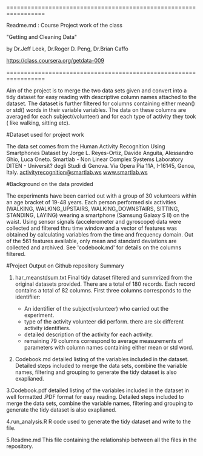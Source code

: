 =================================================================

Readme.md : Course Project work of the class

"Getting and Cleaning Data" 

by Dr.Jeff Leek, Dr.Roger D. Peng,  Dr.Brian Caffo

https://class.coursera.org/getdata-009

=================================================================


Aim of the project is to merge the two data sets given and convert into a tidy dataset for easy reading with descriptive column names attached to the dataset. The dataset is further filtered for columns containing either mean() or std() words in their variable variables. The data on these columns are averaged for each subject(volunteer) and for each type of activity they took ( like walking, sitting etc).

#Dataset used for project work

The data set comes from the Human Activity Recognition Using Smartphones Dataset by Jorge L. Reyes-Ortiz, Davide Anguita, Alessandro Ghio, Luca Oneto.
Smartlab - Non Linear Complex Systems Laboratory
DITEN - Universit? degli Studi di Genova.
Via Opera Pia 11A, I-16145, Genoa, Italy.
activityrecognition@smartlab.ws
www.smartlab.ws

#Background on the data provided

The experiments have been carried out with a group of 30 volunteers within an age bracket of 19-48 years. Each person performed six activities (WALKING, WALKING_UPSTAIRS, WALKING_DOWNSTAIRS, SITTING, STANDING, LAYING) wearing a smartphone (Samsung Galaxy S II) on the waist. Using sensor signals (accelerometer and gyroscope) data were collected and filtered thru time window and a vector of features was obtained by calculating variables from the time and frequency domain. Out of the 561 features available, only mean and standard deviations are collected and archived. See 'codebook.md' for details on the columns filtered. 

#Project Output on Github repository Summary

1. har_meanstdsum.txt
    Final tidy dataset filtered and summrized from the original datasets provided. 
    There are a total of 180 records. Each record contains a total of 82 columns. First three columns corresponds to the identifiier:
    - An identifier of the subject(volunteer) who carried out the experiment.
    - type of the activity volunteer did perform. there are six different activity identifiers.
    - detailed description of the activity for each activity.
    - remaining 79 columns correspond to average measurements of parameters with column names containing either mean or std word.
        
2. Codebook.md
  detailed listing of the variables included in the dataset. Detailed steps included to merge the data sets, combine the variable
  names, filtering and grouping to generate the tidy dataset is also exaplianed.
  
3.Codebook.pdf
  detailed listing of the variables included in the dataset in well formatted .PDF format for easy reading. Detailed steps included
  to merge the data sets, combine the variable names, filtering and grouping to generate the tidy dataset is also exaplianed.
  
4.run_analysis.R
  R code used to generate the tidy dataset and write to the file.
  
5.Readme.md
  This file containing the relationship between all the files in the repository. 
